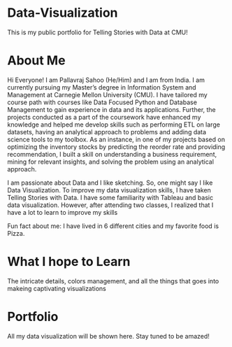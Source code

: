 # Data-Visualization
This is my public portfolio for Telling Stories with Data at CMU!

# About Me
Hi Everyone! 
I am Pallavraj Sahoo (He/Him) and I am from India. I am currently pursuing my Master’s degree in Information System and Management at Carnegie Mellon University (CMU). I have tailored my course path with courses like Data Focused Python and Database Management to gain experience in data and its applications. Further, the projects conducted as a part of the coursework have enhanced my knowledge and helped me develop skills such as performing ETL on large datasets, having an analytical approach to problems and adding data science tools to my toolbox. As an instance, in one of my projects based on optimizing the inventory stocks by predicting the reorder rate and providing recommendation, I built a skill on understanding a business requirement, mining for relevant insights, and solving the problem using an analytical approach. 

I am passionate about Data and I like sketching. So, one might say I like Data Visualization. To improve my data visualization skills, I have taken Telling Stories with Data. I have some familiarity with Tableau and basic data visualization. However, after attending two classes, I realized that I have a lot to learn to improve my skills

Fun fact about me: I have lived in 6 different cities and my favorite food is Pizza.

# What I hope to Learn
The intricate details, colors management, and all the things that goes into makeing captivating visualizations

# Portfolio
All my data visualization will be shown here. Stay tuned to be amazed!
